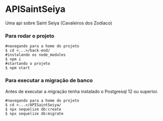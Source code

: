 # APISaintSeiya
Uma api sobre Saint Seiya (Cavaleiros dos Zodíaco)

### Para rodar o projeto

```shell
#navegando para a home do projeto
$ cd <...>/back-end/
#instalando os node_modules
$ npm i
#startando o projeto
$ npm start
```

### Para executar a migração de banco

Antes de executar a migração tenha instalado o Postgresql 12 ou superior.

```shell
#navegando para a home do projeto
$ cd <...>/APISaintSeiya/
$ npx sequelize db:create
$ npx sequelize db:migrate
```
